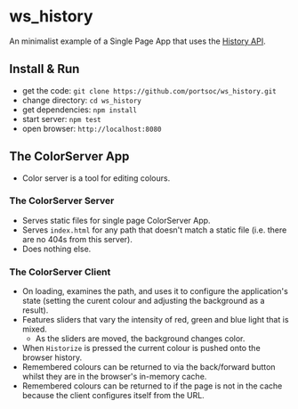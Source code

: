 # ws_history

An minimalist example of a Single Page App that uses the [History API](https://html.spec.whatwg.org/multipage/history.html#history).

## Install & Run

*   get the code: `git clone https://github.com/portsoc/ws_history.git`
*   change directory: `cd ws_history`
*   get dependencies: `npm install`
*   start server: `npm test`
*   open browser: `http://localhost:8080`

## The ColorServer App

*   Color server is a tool for editing colours.

### The ColorServer Server

*   Serves static files for single page ColorServer App.
*   Serves `index.html` for any path that doesn't
    match a static file (i.e. there are no 404s from
    this server).
*   Does nothing else.

### The ColorServer Client

*   On loading, examines the path, and uses it to configure
    the application's state (setting the curent colour and
    adjusting the background as a result).
*   Features sliders that vary the intensity
    of red, green and blue light that is mixed.
    *   As the sliders are moved, the background
        changes color.
*   When `Historize` is pressed the current colour is pushed
    onto the browser history.
*   Remembered colours can be returned to via the back/forward
    button whilst they are in the browser's in-memory cache.
*   Remembered colours can be returned to if the page is not in
    the cache because the client configures itself from the URL.
